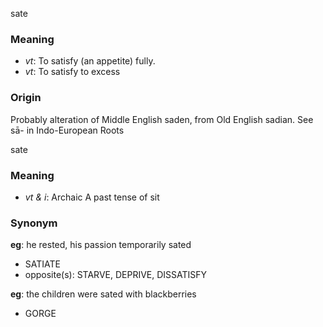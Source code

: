 sate
### Meaning
+ _vt_: To satisfy (an appetite) fully.
+ _vt_: To satisfy to excess

### Origin

Probably alteration of Middle English saden, from Old English sadian. See sā- in Indo-European Roots

sate
### Meaning
+ _vt & i_: Archaic A past tense of sit

### Synonym

__eg__: he rested, his passion temporarily sated

+ SATIATE
+ opposite(s): STARVE, DEPRIVE, DISSATISFY

__eg__: the children were sated with blackberries

+ GORGE


